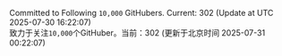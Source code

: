 Committed to Following `10,000` GitHubers. Current: <!-- FOLLOWING_COUNT -->302<!-- FOLLOWING_COUNT --> (Update at UTC <!-- LAST_UPDATED -->2025-07-30 16:22:07<!-- LAST_UPDATED -->)<br>
致力于关注`10,000`个GitHuber。当前：<!-- FOLLOWING_COUNT -->302<!-- FOLLOWING_COUNT --> (更新于北京时间 <!-- LAST_UPDATED_CST -->2025-07-31 00:22:07<!-- LAST_UPDATED_CST -->)
